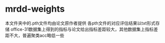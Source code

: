 # mrdd-weights
本文件夹中的.pth文件均由论文原作者提供
各pth文件的对应评估结果以txt形式存储
office-31数据集上得到的指标与论文给出指标差距较大，其他数据集上指标差距不大，普遍聚类acc略低一些